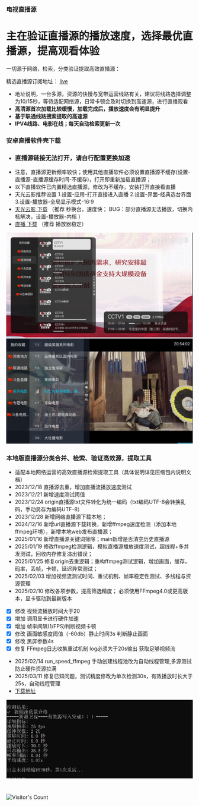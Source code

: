 ### 电视直播源

# 主在验证直播源的播放速度，选择最优直播源，提高观看体验


一切源于网络，检索，分类验证提取高效直播源：

精选直播源订阅地址： [live](https://ghfast.top/raw.githubusercontent.com/Supprise0901/TVBox_live/main/live.txt)

* 地址说明，一台多源，资源的快慢与宽带运营线路有关，建议将线路选择调整为10/15秒，等待适配网络源，日常卡顿会及时切换到高速源，进行直播观看
* **高清源首次加载比较缓慢，加载完成后，播放速度会有明显提升**
* **基于联通线路搜索提取的高速源**
* **IPV4线路、电影在线；每天自动检索更新一次**

### 安卓直播软件壳下载
*  ### 直播源链接无法打开，请自行配置更换加速
*  注意，直播源更新频率较快；使用其他直播软件必须设置直播源不缓存(设置-直播源-直播源缓存时间-不缓存)，打开即重新加载直播源； 
*  以下直播软件已内置精选直播源，修改为不缓存，安装打开直接看直播
*  天光云影推荐设置  1.设置-应用-打开直接进入直播 2.设置-界面-经典选台界面 3.设置-播放器-全局显示模式-16:9  
*  [天光云影 下载](https://supprise.lanzouw.com/iBulb2ne9yle) （推荐 秒换台，速度快； BUG：部分直播源无法播放，切换内核解决，设置-播放器-内核 ）
*  [直播 下载](https://supprise.lanzouw.com/irQyI2s859ng)    （推荐 播放器稳定）


![Local Image](./local_find/myTV.jpg)
![Local Image](./local_find/TVhome.jpg)


### 本地版直播源分类合并、检索、验证高效源，提取工具

* 适配本地网络运营的高效直播源检索提取工具（具体说明详见压缩包内说明文档）
* 2023/12/18 直播源去重，增加直播流播放速度测试 
* 2023/12/21 新增速度测试阈值
* 2023/12/24 origin直播源txt文件转化为统一编码（txt编码UTF-8会转换乱码，手动另存为编码UTF-8）
* 2023/12/28 新增网络直播源下载本地；
* 2024/12/16 新增url直播源下载转换，新增ffmpeg速度检测（添加本地ffmpeg环境），新增本地web发布直播源；
* 2025/01/16 新增直播源关键词筛除；main新增是否清空历史直播源
* 2025/01/19 修改ffmpeg检测逻辑，模拟直播源播放速度测试，超线程+多并发测试，回收内存修复溢出错误；
* 2025/01/25 修复origin去重逻辑；重构ffmpeg测试逻辑，增加画面，缓存，码率，丢帧，卡顿，延迟异常测试；
* 2025/02/03 增加视频流测试时间、重试机制、帧率稳定性测试、多线程与资源管理
* 2025/02/10 修改各项参数，提高筛选精度； 必须使用FFmpeg4.0或更高版本，显卡驱动到最新版本
- [x] 修改 视频流播放时间大于20
- [x] 增加 调用显卡进行硬件加速
- [x] 增加 帧率间隔(1/FPS)判断视频卡顿
- [x] 修改 画面敏感度阈值（-60db）静止时间3s 判断静止画面
- [x] 修改 黑屏参数4s
- [x] 修复 FFmpeg日志收集重试机制 log必须大于20s输出 获取足够视频流
* 2025/02/14 run_speed_ffmpeg 手动创建线程池改为自动线程管理,多源测试防止硬件资源拉满
* 2025/03/11 修复已知问题，测试精度修改为单次检测30s，有效播放时长大于25s，自动线程管理
* [下载地址](https://supprise.lanzouw.com/iM7dx2q93k7i)

![Local Image](./local_find/local_find.jpg)
#
![Visitor's Count](https://profile-counter.glitch.me/Supprise0901_TVBox_warehouse/count.svg)
